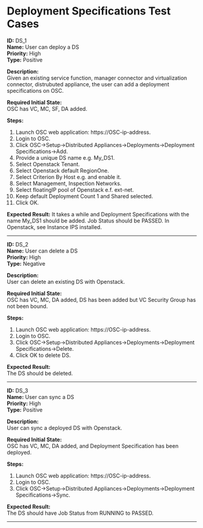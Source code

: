 # Deployment Specifications Test Cases

**ID:** DS_1  
**Name:** User can deploy a DS  
**Priority:** High  
**Type:** Positive  

**Description:**  
Given an existing service function, manager connector and virtualization connector, distrubuted appliance, the user can add a deployment specifications on OSC.

**Required Initial State:**  
OSC has VC, MC, SF, DA added.  

**Steps:**    
1. Launch OSC web application: https://OSC-ip-address.  
2. Login to OSC.  
3. Click OSC->Setup->Distributed Appliances->Deployments->Deployment Specifications->Add.  
4. Provide a unique DS name e.g. My_DS1.  
5. Select Openstack Tenant.  
6. Select Openstack default RegionOne.  
7. Select Criterion By Host e.g. and enable it.  
8. Select Management, Inspection Networks.  
9. Select floatingIP pool of Openstack e.f. ext-net.   
10. Keep default Deployment Count 1 and Shared selected.  
11. Click OK.  

**Expected Result:**
It takes a while and Deployment Specifications with the name My_DS1 should be added. Job Status should be PASSED. In Openstack, see Instance IPS installed.  

****

**ID:** DS_2  
**Name:** User can delete a DS  
**Priority:** High  
**Type:** Negative  

**Description:**  
User can delete an existing DS with Openstack.  

**Required Initial State:**  
OSC has VC, MC, DA added, DS has been added but VC Security Group has not been bound.  

**Steps:**    
1. Launch OSC web application: https://OSC-ip-address.  
2. Login to OSC.  
3. Click OSC->Setup->Distributed Appliances->Deployments->Deployment Specifications->Delete.  
4. Click OK to delete DS.  

**Expected Result:**  
The DS should be deleted.

****

**ID:** DS_3  
**Name:** User can sync a DS  
**Priority:** High  
**Type:** Positive  

**Description:**  
User can sync a deployed DS with Openstack.  

**Required Initial State:**  
OSC has VC, MC, DA added, and Deployment Specification has been deployed.  

**Steps:**    
1. Launch OSC web application: https://OSC-ip-address.  
2. Login to OSC.  
3. Click OSC->Setup->Distributed Appliances->Deployments->Deployment Specifications->Sync.  

**Expected Result:**  
The DS should have Job Status from RUNNING to PASSED.  

****